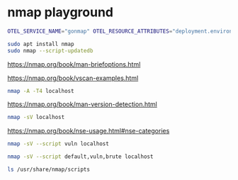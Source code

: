 # nmap playground

```sh
OTEL_SERVICE_NAME="gonmap" OTEL_RESOURCE_ATTRIBUTES="deployment.environment=hack-1743" OTEL_EXPORTER_OTLP_ENDPOINT="http://localhost:4317" go run . -sV --script default,vuln,brute localhost
```

```sh
sudo apt install nmap
sudo nmap --script-updatedb
```

<https://nmap.org/book/man-briefoptions.html>

<https://nmap.org/book/vscan-examples.html>

```sh
nmap -A -T4 localhost 
```

<https://nmap.org/book/man-version-detection.html>

```sh
nmap -sV localhost
```

<https://nmap.org/book/nse-usage.html#nse-categories>

```sh
nmap -sV --script vuln localhost
```

```sh
nmap -sV --script default,vuln,brute localhost
```

```sh
ls /usr/share/nmap/scripts
```

